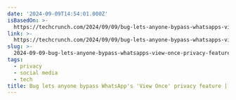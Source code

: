 ```yaml
---
date: '2024-09-09T14:54:01.000Z'
isBasedOn: >-
  https://techcrunch.com/2024/09/09/bug-lets-anyone-bypass-whatsapps-view-once-privacy-feature/
link: >-
  https://techcrunch.com/2024/09/09/bug-lets-anyone-bypass-whatsapps-view-once-privacy-feature/
slug: >-
  2024-09-09-bug-lets-anyone-bypass-whatsapps-view-once-privacy-feature-or-techcrunch
tags:
  - privacy
  - social media
  - tech
title: Bug lets anyone bypass WhatsApp's 'View Once' privacy feature | TechCrunch
---
```

 
